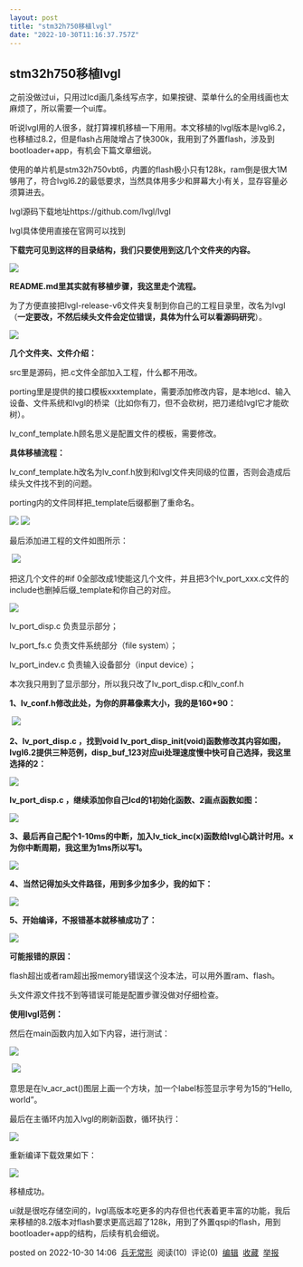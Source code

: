 ```yaml
---
layout: post
title: "stm32h750移植lvgl"
date: "2022-10-30T11:16:37.757Z"
---
```

stm32h750移植lvgl
---------------

之前没做过ui，只用过lcd画几条线写点字，如果按键、菜单什么的全用线画也太麻烦了，所以需要一个ui库。

听说lvgl用的人很多，就打算裸机移植一下用用。本文移植的lvgl版本是lvgl6.2，也移植过8.2，但是flash占用陡增占了快300k，我用到了外置flash，涉及到bootloader+app，有机会下篇文章细说。

使用的单片机是stm32h750vbt6，内置的flash极小只有128k，ram倒是很大1M够用了，符合lvgl6.2的最低要求，当然具体用多少和屏幕大小有关，显存容量必须算进去。

lvgl源码下载地址https://github.com/lvgl/lvgl

lvgl具体使用直接在官网可以找到

**下载完可见到这样的目录结构，我们只要使用到这几个文件夹的内容。**

![](https://img2022.cnblogs.com/blog/2531887/202210/2531887-20221030130534268-2050532977.png)

**README.md里其实就有移植步骤，我这里走个流程。**

为了方便直接把lvgl-release-v6文件夹复制到你自己的工程目录里，改名为lvgl（**一定要改，不然后续头文件会定位错误，具体为什么可以看源码研究**）。

![](https://img2022.cnblogs.com/blog/2531887/202210/2531887-20221030131330827-43242783.png)

**几个文件夹、文件介绍：**

src里是源码，把.c文件全部加入工程，什么都不用改。

porting里是提供的接口模板xxxtemplate，需要添加修改内容，是本地lcd、输入设备、文件系统和lvgl的桥梁（比如你有刀，但不会砍树，把刀递给lvgl它才能砍树）。

lv\_conf\_template.h顾名思义是配置文件的模板，需要修改。

**具体移植流程：**

lv\_conf\_template.h改名为lv\_conf.h放到和lvgl文件夹同级的位置，否则会造成后续头文件找不到的问题。

porting内的文件同样把\_template后缀都删了重命名。

![](https://img2022.cnblogs.com/blog/2531887/202210/2531887-20221030132909637-1926044423.png) ![](https://img2022.cnblogs.com/blog/2531887/202210/2531887-20221030132912401-683597895.png)

最后添加进工程的文件如图所示：

 ![](https://img2022.cnblogs.com/blog/2531887/202210/2531887-20221030132732474-2125542921.png)

把这几个文件的#if 0全部改成1使能这几个文件，并且把3个lv\_port\_xxx.c文件的include也删掉后缀\_template和你自己的对应。

![](https://img2022.cnblogs.com/blog/2531887/202210/2531887-20221030133121735-75532016.png)

lv\_port\_disp.c 负责显示部分；

lv\_port\_fs.c 负责文件系统部分（file system）；

lv\_port\_indev.c 负责输入设备部分（input device）；

本次我只用到了显示部分，所以我只改了lv\_port\_disp.c和lv\_conf.h

**1、lv\_conf.h修改此处，为你的屏幕像素大小，我的是160\*90：**

 ![](https://img2022.cnblogs.com/blog/2531887/202210/2531887-20221030133617147-577939351.png)

**2、lv\_port\_disp.c ，找到void lv\_port\_disp\_init(void)函数修改其内容如图，lvgl6.2提供三种范例，disp\_buf\_123对应ui处理速度慢中快可自己选择，我这里选择的2：**

![](https://img2022.cnblogs.com/blog/2531887/202210/2531887-20221030133844134-724290336.png)

**lv\_port\_disp.c ，继续添加你自己lcd的1初始化函数、2画点函数如图：**

![](https://img2022.cnblogs.com/blog/2531887/202210/2531887-20221030134153421-965423265.png)

**3、最后再自己配个1-10ms的中断，加入lv\_tick\_inc(x)函数给lvgl心跳计时用。x为你中断周期，我这里为1ms所以写1。**

![](https://img2022.cnblogs.com/blog/2531887/202210/2531887-20221030135745776-1384340943.png)

**4、当然记得加头文件路径，用到多少加多少，我的如下：**

![](https://img2022.cnblogs.com/blog/2531887/202210/2531887-20221030134259970-1737534301.png)

**5、开始编译，不报错基本就移植成功了：**

![](https://img2022.cnblogs.com/blog/2531887/202210/2531887-20221030134810180-1338112589.png)

**可能报错的原因：**

flash超出或者ram超出报memory错误这个没本法，可以用外置ram、flash。

头文件源文件找不到等错误可能是配置步骤没做对仔细检查。

**使用lvgl范例：**

然后在main函数内加入如下内容，进行测试：

![](https://img2022.cnblogs.com/blog/2531887/202210/2531887-20221030134937148-47739254.png)

 ![](https://img2022.cnblogs.com/blog/2531887/202210/2531887-20221030134952032-1154572742.png)

意思是在lv\_acr\_act()图层上画一个方块，加一个label标签显示字号为15的“Hello, world”。

最后在主循环内加入lvgl的刷新函数，循环执行：

![](https://img2022.cnblogs.com/blog/2531887/202210/2531887-20221030135451388-1592644967.png)

重新编译下载效果如下：

![](https://img2022.cnblogs.com/blog/2531887/202210/2531887-20221030135319685-1745786361.jpg)

移植成功。

ui就是很吃存储空间的，lvgl高版本吃更多的内存但也代表着更丰富的功能，我后来移植的8.2版本对flash要求更高远超了128k，用到了外置qspi的flash，用到bootloader+app的结构，后续有机会细说。

posted on 2022-10-30 14:06  [兵无常形](https://www.cnblogs.com/czy8388/)  阅读(10)  评论(0)  [编辑](https://i.cnblogs.com/EditPosts.aspx?postid=16841060)  [收藏](javascript:void(0))  [举报](javascript:void(0))